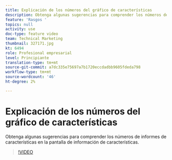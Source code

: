 ```yaml
---
title: Explicación de los números del gráfico de características
description: Obtenga algunas sugerencias para comprender los números de informes de características en la pantalla de información de características.
feature: 'Rasgos '
topics: null
activity: use
doc-type: feature video
team: Technical Marketing
thumbnail: 327171.jpg
kt: 6494
role: Profesional empresarial
level: Principiante
translation-type: tm+mt
source-git-commit: a7dc335e75697a7b1720eccdadbb9605fdeda798
workflow-type: tm+mt
source-wordcount: '46'
ht-degree: 2%

---
```



# Explicación de los números del gráfico de características

Obtenga algunas sugerencias para comprender los números de informes de características en la pantalla de información de características.

>[!VIDEO](https://video.tv.adobe.com/v/327171/?quality=12&learn=on)
